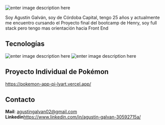 ![enter image description here](https://imagizer.imageshack.com/img923/999/rYleq9.jpg)

Soy Agustin Galván, soy de Córdoba Capital, tengo 25 años y actualmente me encuentro cursando el Proyecto final del bootcamp de Henry, soy full stack pero tengo mas orientación hacia Front End 


## Tecnologías

![enter image description here](https://user-images.githubusercontent.com/30186107/29488525-f55a69d0-84da-11e7-8a39-5476f663b5eb.png)
![enter image description here](https://imagizer.imageshack.com/img923/8821/8nFM4e.png)

## Proyecto Individual de Pokémon
https://pokemon-app-pi-lyart.vercel.app/
## Contacto

**Mail**: agustingalvan02@gmail.com
**Linkedin**https://www.linkedin.com/in/agustin-galvan-30592715a/

